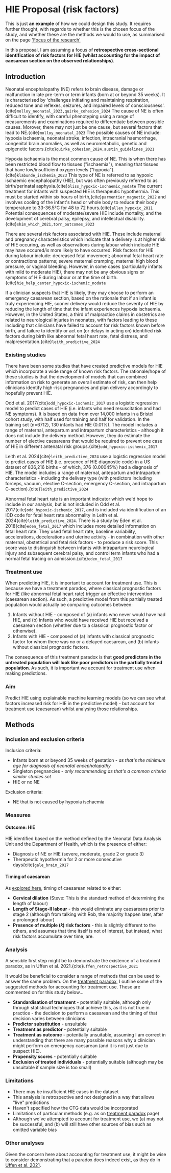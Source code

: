 # HIE Proposal (risk factors)

This is just **an example** of how we could design this study. It requires further thought, with regards to whether this is the chosen focus of the study, and whether these are the methods we would to use, as summarised on the page ['Focus of the research'](./1_finding_focus.md)

In this proposal, I am assuming a focus of **retrospective cross-sectional identification of risk factors for HIE (whilst accounting for the impact of caesarean section on the observed relationships)**.

## Introduction

Neonatal encephalopathy (NE) refers to brain disease, damage or malfunction in late pre-term or term infants (born at or beyond 35 weeks). It is characterised by 'challenges initiating and maintaining respiration, reduced tone and reflexes, seizures, and impaired levels of consciousness'.{cite}`molloy_neonatal_2023,quirke_cohesion_2024` The cause of NE is often difficult to identify, with careful phenotyping using a range of measurements and examinations required to differentiate between possible causes. Morover, there may not just be one cause, but several factors that lead to NE.{cite}`molloy_neonatal_2023` The possible causes of NE include: hypoxia ischaemia, neonatal stroke, infection, intracranial haemorrhage, congenital brain anomalies, as well as neurometabolic, genetic and epigenetic factors.{cite}`quirke_cohesion_2024,austin_guidelines_2021`

Hypoxia ischaemia is the most common cause of NE. This is when there has been restricted blood flow to tissues ("ischaemia"), meaning that tissues that have low/insufficient oxygen levels ("hypoxia").{cite}`klabunde_ischemia_2023` This type of NE is referred to as hypoxic ischaemic encephalopathy (HIE), but was often previously referred to as birth/perinatal asphyxia.{cite}`bliss_hypoxic-ischaemic_nodate` The current treatment for infants with suspected HIE is therapeutic hypothermia. This must be started within six hours of birth,{cite}`parmentier_magnetic_2022` and involves cooling of the infant's head or whole body to reduce their body temperature to 33-36.5°C for 48 to 72 hours.{cite}`allen_hypoxic_2011` Potential consequences of moderate/severe HIE include mortality, and the development of cerebral palsy, epilepsy, and intellectual disability.{cite}`shim_which_2021,torn_outcomes_2023`

There are several risk factors associated with HIE. These include maternal and pregnancy characteristics which indicate that a delivery is at higher risk of HIE occuring, as well as observations during labour which indicate HIE may have occured/is more likely to have occurred. Risk factors for HIE during labour include: decreased fetal movement; abnormal fetal heart rate or contractions patterns; severe maternal cramping, maternal high blood pressure, or vaginal bleeding. However, in some cases (particularly infants with mild to moderate HIE), there may not be any obvious signs or symptoms of HIE during labour or at the time of birth.{cite}`hie_help_center_hypoxic-ischemic_nodate`

If a clinician suspects that HIE is likely, they may choose to perform an emergency caesarean section, based on the rationale that if an infant is truly experiencing HIE, sooner delivery would reduce the severity of HIE by reducing the length of time that the infant experiences hypoxia ischaemia. However, in the United States, a third of malpractice claims in obstetrics are related to neurological injuries in neonates, with factors leading to these including that clinicians have failed to account for risk factors known before birth, and failure to identify or act on (or delays in acting on) identified risk factors during birth like abnormal fetal heart rate, fetal distress, and malpresentation.{cite}`leith_predictive_2024`

### Existing studies

There have been some studies that have created predictive models for HIE which incorporate a wide range of known risk factors. The rationale/hope of these studies is that the development of models that can combined information on risk to generate an overall estimate of risk, can then help clinicians identify high-risk pregnancies and plan delivery accordingly to hopefully prevent HIE.

Odd et al. 2017{cite}`odd_hypoxic-ischemic_2017` use a logistic regression model to predict cases of HIE (i.e. infants who need resuscitation and had NE symptoms). It is based on data from over 14,000 infants in a Bristol cohort study, with half used for training and half for validation. In the training set (n=6712), 130 infants had HIE (0.01%). The model includes a range of maternal, antepartum and intrapartum characteristics - although it does not include the delivery method. However, they do estimate the number of elective caesareans that would be required to prevent one case of HIE in different antenatal risk groups.{cite}`odd_hypoxic-ischemic_2017`

Leith et al. 2024{cite}`leith_predictive_2024` use a logistic regression model to predict cases of HIE (i.e. presence of HIE diagnostic code) in a US dataset of 836,216 births - of which, 376 (0.00045%) had a diagnosis of HIE. The model includes a range of maternal, antepartum and intrapartum characteristics - including the delivery type (with predictors including forceps, vacuum, elective C-section, emergency C-section, and intrapartum C-section).{cite}`leith_predictive_2024`

Abnormal fetal heart rate is an important indicator which we'd hope to include in our analysis, but is not included in Odd et al. 2017{cite}`odd_hypoxic-ischemic_2017`, and is included via identification of an ICD code for fetal heart rate abnormality in Leith et al. 2024{cite}`leith_predictive_2024`. There is a study by Eden et al. 2018{cite}`eden_fetal_2017` which includes more detailed information on fetal heart rate. They used fetal heart rate, baseline variability, accelerations, decelerations and uterine activity - in combination with other maternal, obstetrical and fetal risk factors - to produce a risk score. This score was to distinguish between infants with intrapartum neurological injury and subsequent cerebral palsy, and control term infants who had a normal fetal tracing on admission.{cite}`eden_fetal_2017`

### Treatment use

When predicting HIE, it is important to account for treatment use. This is because we have a treatment paradox, where classical prognostic factors for HIE (like abnormal fetal heart rate) trigger an effective intervention (caesarean section). As such, a predictive model from this partially treated population would actually be comparing outcomes between:
1. Infants without HIE - composed of (a) infants who never would have had HIE, and (b) infants who would have received HIE but received a caesarean section (whether due to a classical prognostic factor or otherwise).
2. Infants with HIE - composed of (a) infants with classical prognostic factor for whom there was no or a delayed caesarean, and (b) infants without classical prognostic factors.

The consequence of this treatment paradox is that **good predictors in the untreated population will look like poor predictors in the partially treated population**. As such, it is important we account for treatment use when making predictions.

### Aim

Predict HIE using explainable machine learning models (so we can see what factors increased risk for HIE in the predictive model) - but account for treatment use (caesarean) whilst analysing those relationships.

## Methods

### Inclusion and exclusion criteria

Inclusion criteria:
* Infants born at or beyond 35 weeks of gestation - *as that's the minimum age for diagnosis of neonatal encephalopathy*
* Singleton pregnancies - *only recommending as that's a common criteria similar studies set*
* HIE or no NE

Exclusion criteria:
* NE that is not caused by hypoxia ischaemia

### Measures

#### Outcome: HIE

HIE identified based on the method defined by the Neonatal Data Analysis Unit and the Department of Health, which is the presence of either:
* Diagnosis of NE or HIE (severe, moderate, grade 2 or grade 3)
* Therapeutic hypothermia for 2 or more consecutive days{cite}`gale_brain_2017`

#### Timing of caesarean

As [explored here](./1_finding_focus.md), timing of caesarean related to either:
* **Cervical dilation** (Steve: This is the standard method of determining the length of labour)
* **Length of Stage-II labour** - this would eliminate any caesareans prior to stage 2 (although from talking with Rob, the majority happen later, after a prolonged labour)
* **Presence of multiple (𝑘) risk factors** - this is slightly different to the others, and assumes that time itself is not of interest, but instead, what risk factors accumulate over time, are.

### Analysis

A sensible first step might be to demonstrate the existence of a treatment paradox, as in Uffen et al. 2021.{cite}`uffen_retrospective_2021`

It would be beneficial to consider a range of methods that can be used to answer the same problem. On the [treatment paradox](./2_treatment_paradox.md), I outline some of the suggested methods for accounting for treatment use. These are commented on for this study below...
* **Standardisation of treatment** - potentially suitable, although only through statistical techniques that achieve this, as it is not true in practice - the decision to perform a caesarean and the timing of that decision varies between clinicians
* **Predictor substitution** - unsuitable
* **Treatment as predictor** - potentially suitable
* **Treatment as outcome** - potentially unsuitable, assuming I am correct in understanding that there are many possible reasons why a clinician might perform an emergency caesarean (and it is not just due to suspect HIE).
* **Propensity scores** - potentially suitable
* **Exclusion of treated individuals** - potentially suitable (although may be unsuitable if sample size is too small)

### Limitations

* There may be insufficient HIE cases in the dataset
* This analysis is retrospective and not designed in a way that allows "live" predictions
* Haven't specified how the CTG data would be incorporated
* Limitations of particular methods (e.g. as on [treatment paradox](./2_treatment_paradox.md) page)
* Although we've attempted to account for treatment use, we (a) may not be successful, and (b) will still have other sources of bias such as omitted variable bias

### Other analyses

Given the concern here about accounting for treatment use, it might be wise to consider demonstrating that a paradox does indeed exist, as they do in [Uffen et al. 2021](https://doi.org/10.1136%2Fbmjopen-2020-046518).